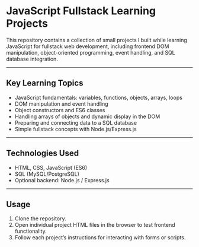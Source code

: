 # JavaScript Fullstack Learning Projects

This repository contains a collection of small projects I built while learning JavaScript for fullstack web development, including frontend DOM manipulation, object-oriented programming, event handling, and SQL database integration.

---

## Key Learning Topics
- JavaScript fundamentals: variables, functions, objects, arrays, loops  
- DOM manipulation and event handling  
- Object constructors and ES6 classes  
- Handling arrays of objects and dynamic display in the DOM  
- Preparing and connecting data to a SQL database  
- Simple fullstack concepts with Node.js/Express.js  

---

## Technologies Used
- HTML, CSS, JavaScript (ES6)  
- SQL (MySQL/PostgreSQL)  
- Optional backend: Node.js / Express.js  

---

## Usage
1. Clone the repository.  
2. Open individual project HTML files in the browser to test frontend functionality.  
3. Follow each project’s instructions for interacting with forms or scripts.  
